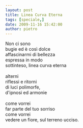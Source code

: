 ```yaml
---
layout: post
title: Linea Curva Eterna
tags: [speciale,]
date: 2009-11-16 15:42:00
author: pietro
---
```

Non ci sono<br/>bugie ed è così dolce<br/>affascinarmi di bellezza<br/>espressa in modo<br/>sottinteso, linea curva eterna<br/><br/>alterni<br/>riflessi e ritorni<br/>di luci polimorfe,<br/>d'ipnosi ed armonie<br/><br/>come vorrei<br/>far parte del tuo sorriso<br/>come vorrei<br/>vedere un fiore, sul terreno ucciso.
